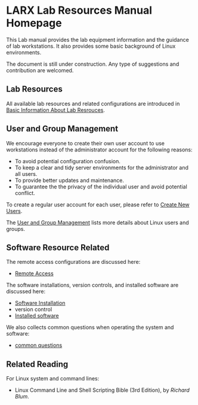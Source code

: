 <!-- home page -->

# LARX Lab Resources Manual Homepage

This Lab manual provides the lab equipment information and the guidance of lab workstations. It also provides some basic background of Linux environments.

The document is still under construction. Any type of suggestions and contribution are welcomed.



## Lab Resources

All available lab resources and related configurations are introduced in [Basic Information About Lab Resrouces](_pages/basic_lab_info.md).



## User and Group Management

We encourage everyone to create their own user account to use workstations instead of the administrator account for the following reasons:

- To  avoid potential configuration confusion.
- To keep a clear and tidy server environments for the administrator and all users.
- To provide better updates and maintenance.
- To guarantee the the privacy of the individual user and avoid potential conflict. 

To create a regular user account for each user, please refer to [Create New Users](_pages/create_new_user.md). 

The [User and Group Management](_pages/user_and_group.md) lists more details about Linux users and groups.



##  Software Resource Related

The remote access configurations are  discussed here:

- [Remote Access](_pages/remote_access.md)



The software installations, version controls, and installed software are discussed here:

- [Software Installation](_pages/installation.md) 
- version control
- [Installed software](_pages/installed_software.md)



We also collects common questions when operating the system and software:

- [common questions](_questions/qustions.md)



## Related Reading
For Linux system and command lines:
- Linux Command Line and Shell Scripting Bible (3rd Edition), by *Richard Blum*.

